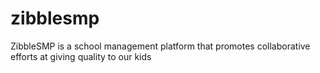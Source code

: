 # zibblesmp
ZibbleSMP is a school management platform that promotes collaborative efforts at giving quality to our kids
